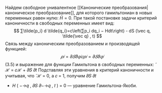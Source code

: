 Найдем свободное унивалентное [[Канонические преобразования|каноническое преобразование]], для которого гамильтониан в новых переменных равен нулю: $\tilde H = 0$. При такой постановке задачи критерий каноничности в свободных переменных имеет вид: $$
∑︁\tilde{p_i} d \tilde{q_i}=c\left(∑︁p_i dq_i − Hdt\right) - dS (\vec q, \tilde{\vec q} , t) $$
Связь между каноническим преобразованием и производящей функцией:$$𝑝𝑖 = 𝜕𝑆 𝜕̃︀𝑞𝑖 𝑐𝑝𝑖 = 𝜕𝑆 𝜕𝑞𝑖$$
(3.5)
и выражение для функции Гамильтона в свободных переменных:
̃︀ ℋ
= 𝑐ℋ +
𝜕𝑆
𝜕𝑡
Подставляя эти уравнения в критерий каноничности и учитывая, что
̃︀ ℋ
= 0, а 𝑐 = 1, получим
𝜕𝑆
𝜕𝑡
+ 𝐻
(︂
−→𝑞
,
𝜕𝑆
𝜕−→𝑞
, 𝑡
)︂
= 0
— уравнение Гамильтона-Якоби.